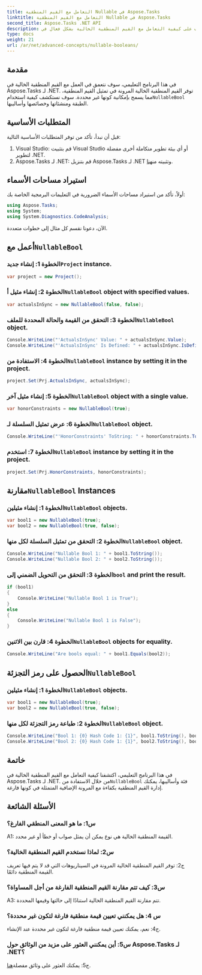 ```yaml
---
title: التعامل مع القيم المنطقية Nullable في Aspose.Tasks
linktitle: التعامل مع القيم المنطقية Nullable في Aspose.Tasks
second_title: Aspose.Tasks .NET API
description: تعرف على كيفية التعامل مع القيم المنطقية الخالية بشكل فعال في Aspose.Tasks لـ .NET باستخدام هذا البرنامج التعليمي الشامل. إتقان استخدام فئة `NullableBool` وتعزيز تطوير .NET الخاص بك.
type: docs
weight: 21
url: /ar/net/advanced-concepts/nullable-booleans/
---
```

## مقدمة

في هذا البرنامج التعليمي، سوف نتعمق في العمل مع القيم المنطقية الخالية في Aspose.Tasks لـ .NET. توفر القيم المنطقية الخالية المرونة في تمثيل القيم المنطقية، مما يسمح بإمكانية كونها غير محددة. سوف نستكشف كيفية استخدام`NullableBool` الطبقة ومنشئاتها وخصائصها وأساليبها.

## المتطلبات الأساسية

قبل أن نبدأ، تأكد من توفر المتطلبات الأساسية التالية:

1. Visual Studio: قم بتثبيت Visual Studio أو أي بيئة تطوير متكاملة أخرى مفضلة لتطوير .NET.
2.  Aspose.Tasks لـ .NET: قم بتنزيل Aspose.Tasks لـ .NET وتثبيته من[هنا](https://releases.aspose.com/tasks/net/).

## استيراد مساحات الأسماء

أولاً، تأكد من استيراد مساحات الأسماء الضرورية في التعليمات البرمجية الخاصة بك:

```csharp
using Aspose.Tasks;
using System;
using System.Diagnostics.CodeAnalysis;


```

الآن، دعونا نقسم كل مثال إلى خطوات متعددة.

##  أعمل مع`NullableBool`

###  الخطوة 1: إنشاء جديد`Project` instance.

```csharp
var project = new Project();
```

###  الخطوة 2: إنشاء مثيل أ`NullableBool` object with specified values.

```csharp
var actualsInSync = new NullableBool(false, false);
```

###  الخطوة 3: التحقق من القيمة والحالة المحددة للملف`NullableBool` object.

```csharp
Console.WriteLine("'ActualsInSync' Value: " + actualsInSync.Value);
Console.WriteLine("'ActualsInSync' Is Defined: " + actualsInSync.IsDefined);
```

###  الخطوة 4: الاستفادة من`NullableBool` instance by setting it in the project.

```csharp
project.Set(Prj.ActualsInSync, actualsInSync);
```

###  الخطوة 5: إنشاء مثيل آخر`NullableBool` object with a single value.

```csharp
var honorConstraints = new NullableBool(true);
```

###  الخطوة 6: عرض تمثيل السلسلة لـ`NullableBool` object.

```csharp
Console.WriteLine("'HonorConstraints' ToString: " + honorConstraints.ToString());
```

###  الخطوة 7: استخدم`NullableBool` instance by setting it in the project.

```csharp
project.Set(Prj.HonorConstraints, honorConstraints);
```

##  مقارنة`NullableBool` Instances

###  الخطوة 1: إنشاء مثيلين`NullableBool` objects.

```csharp
var bool1 = new NullableBool(true);
var bool2 = new NullableBool(true, false);
```

###  الخطوة 2: التحقق من تمثيل السلسلة لكل منها`NullableBool` object.

```csharp
Console.WriteLine("Nullable Bool 1: " + bool1.ToString());
Console.WriteLine("Nullable Bool 2: " + bool2.ToString());
```

###  الخطوة 3: التحقق من التحويل الضمني إلى`bool` and print the result.

```csharp
if (bool1)
{
    Console.WriteLine("Nullable Bool 1 is True");
}
else
{
    Console.WriteLine("Nullable Bool 1 is False");
}
```

###  الخطوة 4: قارن بين الاثنين`NullableBool` objects for equality.

```csharp
Console.WriteLine("Are bools equal: " + bool1.Equals(bool2));
```

##  الحصول على رمز التجزئة`NullableBool`

###  الخطوة 1: إنشاء مثيلين`NullableBool` objects.

```csharp
var bool1 = new NullableBool(true);
var bool2 = new NullableBool(true, false);
```

### الخطوة 2: طباعة رمز التجزئة لكل منها`NullableBool` object.

```csharp
Console.WriteLine("Bool 1: {0} Hash Code 1: {1}", bool1.ToString(), bool1.GetHashCode());
Console.WriteLine("Bool 2: {0} Hash Code 1: {1}", bool2.ToString(), bool2.GetHashCode());
```

## خاتمة

 في هذا البرنامج التعليمي، اكتشفنا كيفية التعامل مع القيم المنطقية الخالية في Aspose.Tasks لـ .NET. من خلال الاستفادة من`NullableBool` فئة وأساليبها، يمكنك إدارة القيم المنطقية بكفاءة مع المرونة الإضافية المتمثلة في كونها فارغة.

## الأسئلة الشائعة

### س1: ما هو المعنى المنطقي الفارغ؟

A1: القيمة المنطقية الخالية هي نوع يمكن أن يمثل صواب أو خطأ أو غير محدد.

### س2: لماذا نستخدم القيم المنطقية الخالية؟

ج2: توفر القيم المنطقية الخالية المرونة في السيناريوهات التي قد لا يتم فيها تعريف القيمة المنطقية دائمًا.

### س3: كيف تتم مقارنة القيم المنطقية الفارغة من أجل المساواة؟

A3: تتم مقارنة القيم المنطقية الخالية استنادًا إلى حالتها وقيمها المحددة.

### س 4: هل يمكنني تعيين قيمة منطقية فارغة لتكون غير محددة؟

ج4: نعم، يمكنك تعيين قيمة منطقية فارغة لتكون غير محددة عند الإنشاء.

### س5: أين يمكنني العثور على مزيد من الوثائق حول Aspose.Tasks لـ .NET؟

 ج5: يمكنك العثور على وثائق مفصلة[هنا](https://reference.aspose.com/tasks/net/).